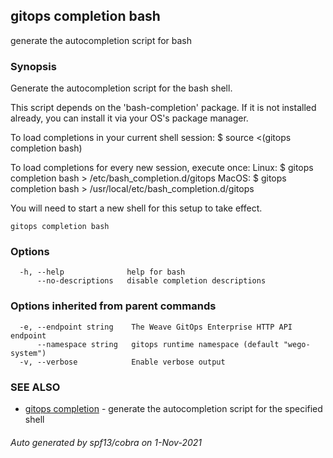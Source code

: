 ## gitops completion bash

generate the autocompletion script for bash

### Synopsis


Generate the autocompletion script for the bash shell.

This script depends on the 'bash-completion' package.
If it is not installed already, you can install it via your OS's package manager.

To load completions in your current shell session:
$ source <(gitops completion bash)

To load completions for every new session, execute once:
Linux:
  $ gitops completion bash > /etc/bash_completion.d/gitops
MacOS:
  $ gitops completion bash > /usr/local/etc/bash_completion.d/gitops

You will need to start a new shell for this setup to take effect.
  

```
gitops completion bash
```

### Options

```
  -h, --help              help for bash
      --no-descriptions   disable completion descriptions
```

### Options inherited from parent commands

```
  -e, --endpoint string    The Weave GitOps Enterprise HTTP API endpoint
      --namespace string   gitops runtime namespace (default "wego-system")
  -v, --verbose            Enable verbose output
```

### SEE ALSO

* [gitops completion](gitops_completion.md)	 - generate the autocompletion script for the specified shell

###### Auto generated by spf13/cobra on 1-Nov-2021
